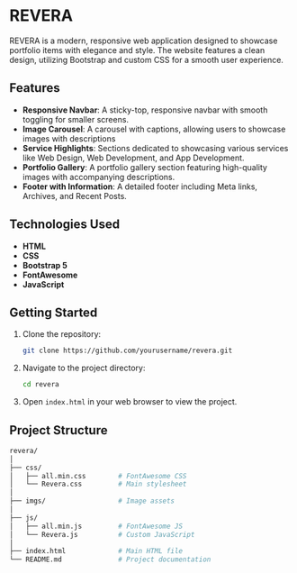 # REVERA

REVERA is a modern, responsive web application designed to showcase portfolio items with elegance and style. The website features a clean design, utilizing Bootstrap and custom CSS for a smooth user experience.

## Features

- **Responsive Navbar**: A sticky-top, responsive navbar with smooth toggling for smaller screens.
- **Image Carousel**: A carousel with captions, allowing users to showcase images with descriptions
- **Service Highlights**: Sections dedicated to showcasing various services like Web Design, Web Development, and App Development.
- **Portfolio Gallery**: A portfolio gallery section featuring high-quality images with accompanying descriptions.
- **Footer with Information**: A detailed footer including Meta links, Archives, and Recent Posts.

## Technologies Used

- **HTML**
- **CSS**
- **Bootstrap 5**
- **FontAwesome**
- **JavaScript**

## Getting Started

1. Clone the repository:
    ```bash
    git clone https://github.com/yourusername/revera.git
    ```
2. Navigate to the project directory:
    ```bash
    cd revera
    ```
3. Open `index.html` in your web browser to view the project.

## Project Structure

```bash
revera/
│
├── css/
│   ├── all.min.css        # FontAwesome CSS
│   └── Revera.css         # Main stylesheet
│
├── imgs/                  # Image assets
│
├── js/
│   ├── all.min.js         # FontAwesome JS
│   └── Revera.js          # Custom JavaScript
│
├── index.html             # Main HTML file
└── README.md              # Project documentation
